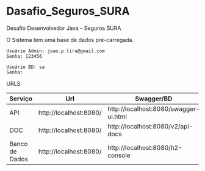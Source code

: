 # Dasafio_Seguros_SURA
Desafio Desenvolvedor Java – Seguros SURA

O Sistema tem uma base de dados pré-carregada.
```
Usuário Admin: joao.p.lira@gmail.com
Senha: 123456
```
```
Usuário BD: sa
Senha: 
```
URLS:

|Serviço|Url|Swagger/BD|
|-------|---|-------|
|API|http://localhost:8080/|http://localhost:8080/swagger-ui.html|
|DOC|http://localhost:8080/|http://localhost:8080/v2/api-docs|
|Banco de Dados|http://localhost:8080/|http://localhost:8080/h2-console|
